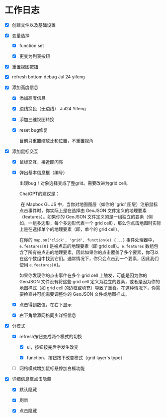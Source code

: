 

# 工作日志

- [x] 创建文件以及基础设置



- [x] 变量选择
  - [x] function set
  - [x] 更变为列表按钮



- [x] 重置视图按钮



- [x] refresh bottom debug Jul 24 yifeng



- [x] 添加高度信息

  - [x] 添加高度信息

  - [x] 边线换色（无边线） Jul24 Yifeng

  - [x] 添加三维视图转换

  - [x] reset bug修复

    目前只重置缩放比和位置，不重置视角



- [x] 添加鼠标交互

  - [x] 鼠标交互，接近即闪亮

  - [x] 弹出基本信息框（编号）

    

    出现bug！对象选择变成了整grid。需要改进为grid cell。

    ChatGPT的建议是：

    ​	在 Mapbox GL JS 中，当你对地图图层（如你的 'grid' 图层）注册鼠标点击事件时，你实际上是在选择由 GeoJSON 文件定义的地理要素（features）。如果你的 GeoJSON 文件定义的是一组独立的要素（例如，一组多边形，每个多边形代表一个 grid cell），那么你点击地图时实际上是在选择单个的地理要素（即，单个的 grid cell）。

    在你的 `map.on('click', 'grid', function(e) {...}` 事件处理器中，`e.features[0]` 是被点击的地理要素（即 grid cell）。`e.features` 数组包含了所有被点击的地理要素，因此如果你的点击覆盖了多个要素，你可以在这个数组中找到它们。通常情况下，你只会点击到一个要素，因此我们使用 `e.features[0]`。

    如果你发现你的点击事件在多个 grid cell 上触发，可能是因为你的 GeoJSON 文件没有将这些 grid cell 定义为独立的要素，或者是因为你的地图样式（如 grid cell 的边框或填充）导致了重叠。在这种情况下，你需要检查并可能需要调整你的 GeoJSON 文件或地图样式。

  - [x] 点击得到数值，在右下显示

  - [x] 右下角增添网格同步详细信息



- [x] 分模式

  - [x] refresh按钮变成两个模式的切换

    - [x] ui，按钮按完后字发生改变

    - [x] function，按钮按下改变模式（grid layer's type）

      

  - [ ] 网格模式增加鼠标悬停加白框功能




- [x] 详细信息框点击隐藏

  - [x] 默认隐藏
  - [x] 刷新
  - [x] 点击隐藏

  